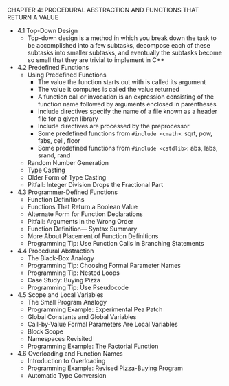 CHAPTER 4: PROCEDURAL ABSTRACTION AND FUNCTIONS THAT RETURN A VALUE

- 4.1 Top-Down Design
  - Top-down design is a method in which you break down the task to be accomplished into a few subtasks, decompose each of these subtasks into smaller subtasks, and eventually the subtasks become so small that they are trivial to implement in C++
- 4.2 Predefined Functions
  - Using Predefined Functions
    - The value the function starts out with is called its argument
    - The  value it computes is called the value returned
    - A function call or invocation is an expression consisting of the function name followed by arguments enclosed in parentheses
    - Include directives specify the name of a file known as a header file for a given library
    - Include directives are processed by the preprocessor
    - Some predefined functions from `#include <cmath>`: sqrt, pow, fabs, ceil, floor
    - Some predefined functions from `#include <cstdlib>`: abs, labs, srand, rand
  - Random Number Generation
  - Type Casting
  - Older Form of Type Casting
  - Pitfall: Integer Division Drops the Fractional Part
- 4.3 Programmer-Defined Functions
  - Function Definitions
  - Functions That Return a Boolean Value
  - Alternate Form for Function Declarations
  - Pitfall: Arguments in the Wrong Order
  - Function Definition— Syntax Summary
  - More About Placement of Function Definitions
  - Programming Tip: Use Function Calls in Branching Statements
- 4.4 Procedural Abstraction
  - The Black-Box Analogy
  - Programming Tip: Choosing Formal Parameter Names
  - Programming Tip: Nested Loops
  - Case Study: Buying Pizza
  - Programming Tip: Use Pseudocode
- 4.5 Scope and Local Variables
  - The Small Program Analogy
  - Programming Example: Experimental Pea Patch
  - Global Constants and Global Variables
  - Call-by-Value Formal Parameters Are Local Variables
  - Block Scope
  - Namespaces Revisited
  - Programming Example: The Factorial Function
- 4.6 Overloading and Function Names
  - Introduction to Overloading
  - Programming Example: Revised Pizza-Buying Program
  - Automatic Type Conversion